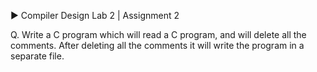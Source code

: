 ▶️ Compiler Design Lab 2 | Assignment 2<br/>

Q. Write a C program which will read a C program, and will delete all the comments. After deleting all the comments it will write the program in a separate file.
